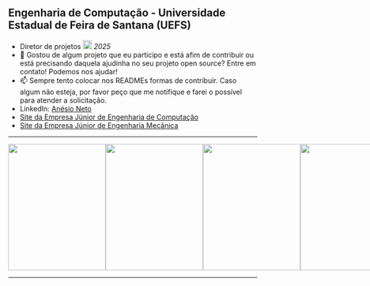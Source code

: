 <section>
  <h2>Engenharia de Computação - Universidade Estadual de Feira de Santana (UEFS)</h2>
  <ul>
    <li>Diretor de projetos <a href="https://ecompjr.com.br/"><img src="https://encrypted-tbn0.gstatic.com/images?q=tbn:ANd9GcSqfSr68jXvczFP-jvO8f-uqmwazJk6G_rDvw&s" alt="Logo ECOMPJR" width="auto" height="18px"/></a> <em>2025</em></li>
    <li>👯 Gostou de algum projeto que eu participo e está afim de contribuir ou está precisando daquela ajudinha no seu projeto open source? Entre em contato! Podemos nos ajudar! </li>
    <li>📫 Sempre tento colocar nos READMEs formas de contribuir. Caso algum não esteja, por favor peço que me notifique e farei o possível para atender a solicitação.</li>
    <li>LinkedIn: <a href="https://www.linkedin.com/in/anésio-neto-75063a243/">Anésio Neto</a></li>
    <li><a href="https://www.ecompjr.com.br/">Site da Empresa Júnior de Engenharia de Computação</a></li>
    <li><a href="https://www.tmjr.com.br/">Site da Empresa Júnior de Engenharia Mecânica</a></li>
  </ul>
  <hr>
  <div style="display:flex;justify-content:space-around;">
      <img src="https://www.instaclustr.com/wp-content/uploads/2021/10/pasted-image-0-1-1-791x1024.png" width="197px" height="256px"/>
      <img src="https://m.media-amazon.com/images/I/6139D6ARtsS._SL1500_.jpg" width="197px" height="256px"/>
      <img src="https://m.media-amazon.com/images/I/91yYn6cJaLL._SL1500_.jpg" width="197px" height="256px"/>
      <img src="https://m.media-amazon.com/images/I/71f3G1uwtxL._SL1465_.jpg" width="197px" height="256px"/>
      <img src="https://m.media-amazon.com/images/I/61Y0IuO7XTL._SL1001_.jpg" width="197px" height="256px"/>
      <img src="https://m.media-amazon.com/images/I/81ykBjVaUjL._SL1500_.jpg" width="197px" height="256px"/>
      <img alt="capa do livro clean code" src="https://m.media-amazon.com/images/I/71JpZHEGvWL._SL1500_.jpg" width="197px" height="256px"/>
      <img alt="capa do livro clean architecture" src="https://m.media-amazon.com/images/I/815d9tE7jSL._SL1500_.jpg" width="197px" height="256px"/>
      <img src="https://m.media-amazon.com/images/I/81sTm5M7wjL._SL1500_.jpg" width="197px" height="256px"/>
      <img src="https://m.media-amazon.com/images/I/91nsBQAuCML._SL1500_.jpg" width="197px" height="256px"/>
      <img alt="capa do livro ccna volume 1" src="https://m.media-amazon.com/images/I/71gD35bBXGL._SL1500_.jpg" width="197px" height="256px"/>
      <img alt="capa do livro ccna volume 2" src="https://m.media-amazon.com/images/I/716lY93idcL._SL1500_.jpg" width="197px" height="256px"/>
      <img alt="capa do livro sistemas operacionais modernos" src="https://m.media-amazon.com/images/I/81TqQbBQKPL._SL1500_.jpg" width="197px" height="256px"/>
      <img alt="capa do livro organização de computadores edição ARM" src="https://m.media-amazon.com/images/I/51eivuZb1uL.jpg" width="197px" height="256px"/>
      <img alt="capa do livro cormen algoritmos" src="https://m.media-amazon.com/images/I/71QtOUBMtNL._SL1500_.jpg" width="197px" height="256px"/>
      
    
  </div>
  <hr>
</section>
